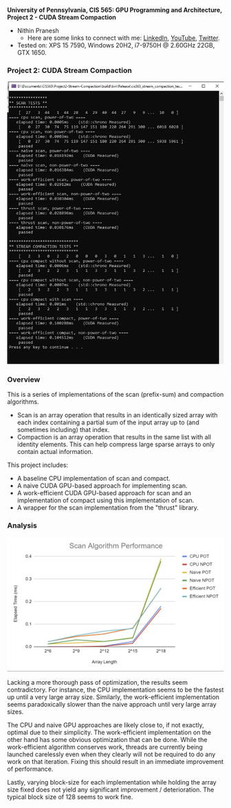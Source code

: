 **University of Pennsylvania, CIS 565: GPU Programming and Architecture,
Project 2 - CUDA Stream Compaction**

* Nithin Pranesh
  * Here are some links to connect with me: [LinkedIn](https://www.linkedin.com/in/nithin-pranesh), [YouTube](https://www.youtube.com/channel/UCAQwYrQblfN8qeDW28KkH7g/featured), [Twitter](https://twitter.com/NithinPranesh1).
* Tested on: XPS 15 7590, Windows 20H2, i7-9750H @ 2.60GHz 22GB, GTX 1650.

### Project 2: CUDA Stream Compaction

![Screenshot of the output](img/proj2-results.jpg)

### Overview

This is a series of implementations of the scan (prefix-sum) and compaction algorithms.
- Scan is an array operation that results in an identically sized array with each index containing a partial sum of the input array up to (and sometimes including) that index.
- Compaction is an array operation that results in the same list with all identity elements. This can help compress large sparse arrays to only contain actual information.

This project includes:
- A baseline CPU implementation of scan and compact.
- A naive CUDA GPU-based approach for implementing scan.
- A work-efficient CUDA GPU-based approach for scan and an implementation of compact using this implementation of scan.
- A wrapper for the scan implementation from the "thrust" library.

### Analysis

![](img/scan-chart.jpg)

Lacking a more thorough pass of optimization, the results seem contradictory. For instance, the CPU implementation seems to be the fastest up until a very large array size. Similarly, the work-efficient implementation seems paradoxically slower than the naive approach until very large array sizes.

The CPU and naive GPU approaches are likely close to, if not exactly, optimal due to their simplicity. The work-efficient implementation on the other hand has some obvious optimization that can be done. While the work-efficient algorithm conserves work, threads are currently being launched carelessly even when they clearly will not be required to do any work on that iteration. Fixing this should result in an immediate improvement of performance.

Lastly, varying block-size for each implementation while holding the array size fixed does not yield any significant improvement / deterioration. The typical block size of 128 seems to work fine.

